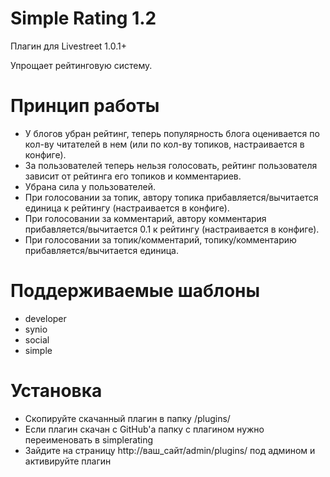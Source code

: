 # Simple Rating 1.2

Плагин для Livestreet 1.0.1+

Упрощает рейтинговую систему.


# Принцип работы

* У блогов убран рейтинг, теперь популярность блога оценивается по кол-ву читателей в нем (или по кол-ву топиков, настраивается в конфиге). 
* За пользователей теперь нельзя голосовать, рейтинг пользователя зависит от рейтинга его топиков и комментариев. 
* Убрана сила у пользователей.
* При голосовании за топик, автору топика прибавляется/вычитается единица к рейтингу (настраивается в конфиге).
* При голосовании за комментарий, автору комментария прибавляется/вычитается 0.1 к рейтингу (настраивается в конфиге).
* При голосовании за топик/комментарий, топику/комментарию прибавляется/вычитается единица.


# Поддерживаемые шаблоны

* developer
* synio
* social
* simple


# Установка

* Скопируйте скачанный плагин в папку /plugins/
* Если плагин скачан с GitHub'а папку с плагином нужно переименовать в simplerating
* Зайдите на страницу http://ваш_сайт/admin/plugins/ под админом и активируйте плагин